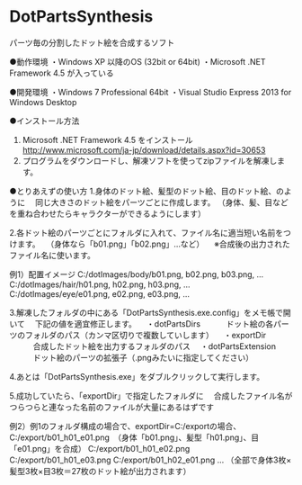 DotPartsSynthesis
=================

パーツ毎の分割したドット絵を合成するソフト

●動作環境
・Windows XP 以降のOS (32bit or 64bit)
・Microsoft .NET Framework 4.5 が入っている

●開発環境
・Windows 7 Professional 64bit
・Visual Studio Express 2013 for Windows Desktop

●インストール方法
1. Microsoft .NET Framework 4.5 をインストール
　http://www.microsoft.com/ja-jp/download/details.aspx?id=30653
2. プログラムをダウンロードし、解凍ソフトを使ってzipファイルを解凍します。

●とりあえずの使い方
1.身体のドット絵、髪型のドット絵、目のドット絵、のように
　同じ大きさのドット絵をパーツごとに作成します。
（身体、髪、目などを重ね合わせたらキャラクターができるようにします）

2.各ドット絵のパーツごとにフォルダに入れて、ファイル名に適当短い名前をつけます。
　（身体なら「b01.png」「b02.png」…など）
　※合成後の出力されたファイル名に使います。

例1）配置イメージ
C:/dotImages/body/b01.png, b02.png, b03.png, …
C:/dotImages/hair/h01.png, h02.png, h03.png, …
C:/dotImages/eye/e01.png, e02.png, e03.png, …

3.解凍したフォルダの中にある「DotPartsSynthesis.exe.config」をメモ帳で開いて
　下記の値を適宜修正します。
　・dotPartsDirs
　　　ドット絵の各パーツのフォルダのパス（カンマ区切りで複数していします）
　・exportDir
　　　合成したドット絵を出力するフォルダのパス
　・dotPartsExtension
　　　ドット絵のパーツの拡張子（.pngみたいに指定してください）

4.あとは「DotPartsSynthesis.exe」をダブルクリックして実行します。

5.成功していたら、「exportDir」で指定したフォルダに
　合成したファイル名がつらつらと連なった名前のファイルが大量にあるはずです

例2）例1のフォルダ構成の場合で、exportDir=C:/exportの場合、
C:/export/b01_h01_e01.png　（身体「b01.png」、髪型「h01.png」、目「e01.png」を合成）
C:/export/b01_h01_e02.png
C:/export/b01_h01_e03.png
C:/export/b01_h02_e01.png
…
（全部で身体3枚×髪型3枚×目3枚＝27枚のドット絵が出力されます）
